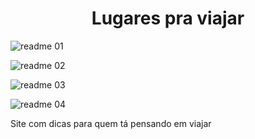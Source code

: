 <center><h1>Lugares pra viajar</h1></center>

![readme 01](https://user-images.githubusercontent.com/34290569/102289142-b304c300-3f1c-11eb-8131-ed1933014ce4.PNG)


![readme 02](https://user-images.githubusercontent.com/34290569/102289263-0119c680-3f1d-11eb-9cbd-7ac1a766bddf.PNG)


![readme 03](https://user-images.githubusercontent.com/34290569/102289446-784f5a80-3f1d-11eb-893a-125d4d4edd02.PNG)


![readme 04](https://user-images.githubusercontent.com/34290569/102409643-2ca8b980-3fce-11eb-9543-50598cfaaff0.PNG)

 Site com dicas para quem tá pensando em viajar
